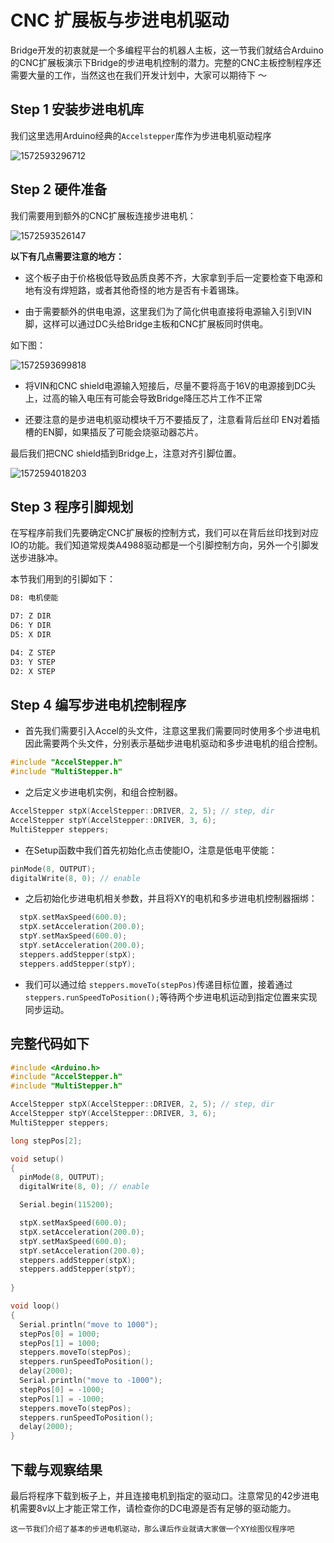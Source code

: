 # CNC 扩展板与步进电机驱动

Bridge开发的初衷就是一个多编程平台的机器人主板，这一节我们就结合Arduino的CNC扩展板演示下Bridge的步进电机控制的潜力。完整的CNC主板控制程序还需要大量的工作，当然这也在我们开发计划中，大家可以期待下 ～

## Step 1 安装步进电机库

我们这里选用Arduino经典的`Accelstepper`库作为步进电机驱动程序

![1572593296712](images/1572593296712.png)

## Step 2 硬件准备

我们需要用到额外的CNC扩展板连接步进电机：

![1572593526147](images/1572593526147.png)

**以下有几点需要注意的地方：**

- 这个板子由于价格极低导致品质良莠不齐，大家拿到手后一定要检查下电源和地有没有焊短路，或者其他奇怪的地方是否有卡着锡珠。


- 由于需要额外的供电电源，这里我们为了简化供电直接将电源输入引到VIN脚，这样可以通过DC头给Bridge主板和CNC扩展板同时供电。

如下图：

![1572593699818](images/1572593699818.png)

- 将VIN和CNC shield电源输入短接后，尽量不要将高于16V的电源接到DC头上，过高的输入电压有可能会导致Bridge降压芯片工作不正常


- 还要注意的是步进电机驱动模块千万不要插反了，注意看背后丝印 EN对着插槽的EN脚，如果插反了可能会烧驱动器芯片。

最后我们把CNC shield插到Bridge上，注意对齐引脚位置。

![1572594018203](images/1572594018203.png)



## Step 3 程序引脚规划

在写程序前我们先要确定CNC扩展板的控制方式，我们可以在背后丝印找到对应IO的功能。我们知道常规类A4988驱动都是一个引脚控制方向，另外一个引脚发送步进脉冲。

本节我们用到的引脚如下：

```sh
D8: 电机使能

D7: Z DIR
D6: Y DIR
D5: X DIR

D4: Z STEP
D3: Y STEP
D2: X STEP
```



## Step 4 编写步进电机控制程序

- 首先我们需要引入Accel的头文件，注意这里我们需要同时使用多个步进电机因此需要两个头文件，分别表示基础步进电机驱动和多步进电机的组合控制。

```c++
#include "AccelStepper.h"
#include "MultiStepper.h"
```

- 之后定义步进电机实例，和组合控制器。

```c++
AccelStepper stpX(AccelStepper::DRIVER, 2, 5); // step, dir
AccelStepper stpY(AccelStepper::DRIVER, 3, 6);
MultiStepper steppers;
```

- 在Setup函数中我们首先初始化点击使能IO，注意是低电平使能：

```c++
pinMode(8, OUTPUT);
digitalWrite(8, 0); // enable
```

- 之后初始化步进电机相关参数，并且将XY的电机和多步进电机控制器捆绑：

```c++
  stpX.setMaxSpeed(600.0);
  stpX.setAcceleration(200.0);
  stpY.setMaxSpeed(600.0);
  stpY.setAcceleration(200.0);
  steppers.addStepper(stpX);
  steppers.addStepper(stpY);
```

- 我们可以通过给 `steppers.moveTo(stepPos)`传递目标位置，接着通过 `steppers.runSpeedToPosition();`等待两个步进电机运动到指定位置来实现同步运动。

## 完整代码如下

```c++
#include <Arduino.h>
#include "AccelStepper.h"
#include "MultiStepper.h"

AccelStepper stpX(AccelStepper::DRIVER, 2, 5); // step, dir
AccelStepper stpY(AccelStepper::DRIVER, 3, 6);
MultiStepper steppers;

long stepPos[2];

void setup()
{
  pinMode(8, OUTPUT);
  digitalWrite(8, 0); // enable

  Serial.begin(115200);

  stpX.setMaxSpeed(600.0);
  stpX.setAcceleration(200.0);
  stpY.setMaxSpeed(600.0);
  stpY.setAcceleration(200.0);
  steppers.addStepper(stpX);
  steppers.addStepper(stpY);
  
}

void loop()
{
  Serial.println("move to 1000");
  stepPos[0] = 1000;
  stepPos[1] = 1000;
  steppers.moveTo(stepPos);
  steppers.runSpeedToPosition();
  delay(2000);
  Serial.println("move to -1000");
  stepPos[0] = -1000;
  stepPos[1] = -1000;
  steppers.moveTo(stepPos);
  steppers.runSpeedToPosition();
  delay(2000);
}
```

## 下载与观察结果

最后将程序下载到板子上，并且连接电机到指定的驱动口。注意常见的42步进电机需要8v以上才能正常工作，请检查你的DC电源是否有足够的驱动能力。

`这一节我们介绍了基本的步进电机驱动，那么课后作业就请大家做一个XY绘图仪程序吧`